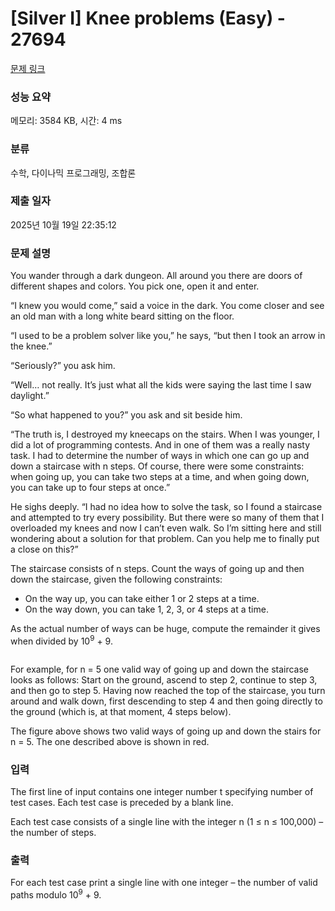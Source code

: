 # [Silver I] Knee problems (Easy) - 27694 

[문제 링크](https://www.acmicpc.net/problem/27694) 

### 성능 요약

메모리: 3584 KB, 시간: 4 ms

### 분류

수학, 다이나믹 프로그래밍, 조합론

### 제출 일자

2025년 10월 19일 22:35:12

### 문제 설명

<p>You wander through a dark dungeon. All around you there are doors of different shapes and colors. You pick one, open it and enter.</p>

<p>“I knew you would come,” said a voice in the dark. You come closer and see an old man with a long white beard sitting on the floor.</p>

<p>“I used to be a problem solver like you,” he says, “but then I took an arrow in the knee.”</p>

<p>“Seriously?” you ask him.</p>

<p>“Well… not really. It’s just what all the kids were saying the last time I saw daylight.”</p>

<p>“So what happened to you?” you ask and sit beside him.</p>

<p>“The truth is, I destroyed my kneecaps on the stairs. When I was younger, I did a lot of programming contests. And in one of them was a really nasty task. I had to determine the number of ways in which one can go up and down a staircase with n steps. Of course, there were some constraints: when going up, you can take two steps at a time, and when going down, you can take up to four steps at once.”</p>

<p>He sighs deeply. “I had no idea how to solve the task, so I found a staircase and attempted to try every possibility. But there were so many of them that I overloaded my knees and now I can’t even walk. So I’m sitting here and still wondering about a solution for that problem. Can you help me to finally put a close on this?”</p>

<p>The staircase consists of n steps. Count the ways of going up and then down the staircase, given the following constraints:</p>

<ul>
	<li>On the way up, you can take either 1 or 2 steps at a time.</li>
	<li>On the way down, you can take 1, 2, 3, or 4 steps at a time.</li>
</ul>

<p>As the actual number of ways can be huge, compute the remainder it gives when divided by 10<sup>9</sup> + 9.</p>

<p style="text-align: center;"><img alt="" src="https://upload.acmicpc.net/7e069ddf-3115-428e-8573-f5d20fc1cd16/-/preview/"></p>

<p>For example, for n = 5 one valid way of going up and down the staircase looks as follows: Start on the ground, ascend to step 2, continue to step 3, and then go to step 5. Having now reached the top of the staircase, you turn around and walk down, first descending to step 4 and then going directly to the ground (which is, at that moment, 4 steps below).</p>

<p>The figure above shows two valid ways of going up and down the stairs for n = 5. The one described above is shown in red.</p>

### 입력 

 <p>The first line of input contains one integer number t specifying number of test cases. Each test case is preceded by a blank line.</p>

<p>Each test case consists of a single line with the integer n (1 ≤ n ≤ 100,000) – the number of steps.</p>

### 출력 

 <p>For each test case print a single line with one integer – the number of valid paths modulo 10<sup>9</sup> + 9.</p>

